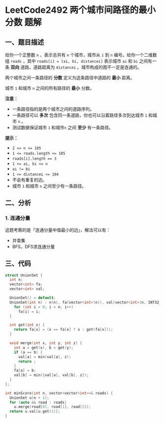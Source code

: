# LeetCode2492 两个城市间路径的最小分数 题解

## 一、题目描述

给你一个正整数 `n` ，表示总共有 `n` 个城市，城市从 `1` 到 `n` 编号。给你一个二维数组 `roads` ，其中 `roads[i] = [ai, bi, distancei]` 表示城市 `ai` 和 `bi` 之间有一条 **双向** 道路，道路距离为 `distancei` 。城市构成的图不一定是连通的。

两个城市之间一条路径的 **分数** 定义为这条路径中道路的 **最小** 距离。

城市 `1` 和城市 `n` 之间的所有路径的 **最小** 分数。

**注意：**

- 一条路径指的是两个城市之间的道路序列。
- 一条路径可以 **多次** 包含同一条道路，你也可以沿着路径多次到达城市 `1` 和城市 `n` 。
- 测试数据保证城市 `1` 和城市`n` 之间 **至少** 有一条路径。

**提示：**

- `2 <= n <= 105`
- `1 <= roads.length <= 105`
- `roads[i].length == 3`
- `1 <= ai, bi <= n`
- `ai != bi`
- `1 <= distancei <= 104`
- 不会有重复的边。
- 城市 `1` 和城市 `n` 之间至少有一条路径。



## 二、分析

### 1. 连通分量

这题考察的是「连通分量中值最小的边」，解法可以有：

+ 并查集
+ BFS，DFS求连通分量



## 三、代码

```c++
struct UnionSet {
  int n;
  vector<int> fa;
  vector<int> val;

  UnionSet() = default;
  UnionSet(int n) : n(n), fa(vector<int>(n)), val(vector<int>(n, INT32_MAX)) {
    for (int i = 0; i < n; i++)
      fa[i] = i;
  }

  int get(int x) {
    return fa[x] = (x == fa[x] ? x : get(fa[x]));
  }

  void merge(int x, int y, int z) {
    int a = get(x), b = get(y);
    if (a == b) {
      val[a] = min(val[a], z);
      return ;
    }
    fa[a] = b;
    val[b] = min({val[a], val[b], z});
  }
};

int minScore(int n, vector<vector<int>>& roads) {
  UnionSet u(n + 1);
  for (auto && road : roads) 
    u.merge(road[0], road[1], road[2]);
  return u.val[u.get(1)];
}
```

